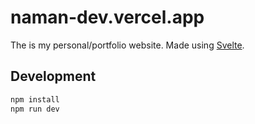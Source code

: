 # naman-dev.vercel.app

The is my personal/portfolio website. Made using [Svelte](https://svelte.dev/).

## Development

```bash
npm install
npm run dev
```
